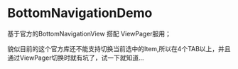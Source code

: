 # BottomNavigationDemo
基于官方的BottomNavigationView 搭配 ViewPager服用；

貌似目前的这个官方库还不能支持切换当前选中的Item,所以在4个TAB以上，并且通过ViewPager切换时就有坑了，试一下就知道...
